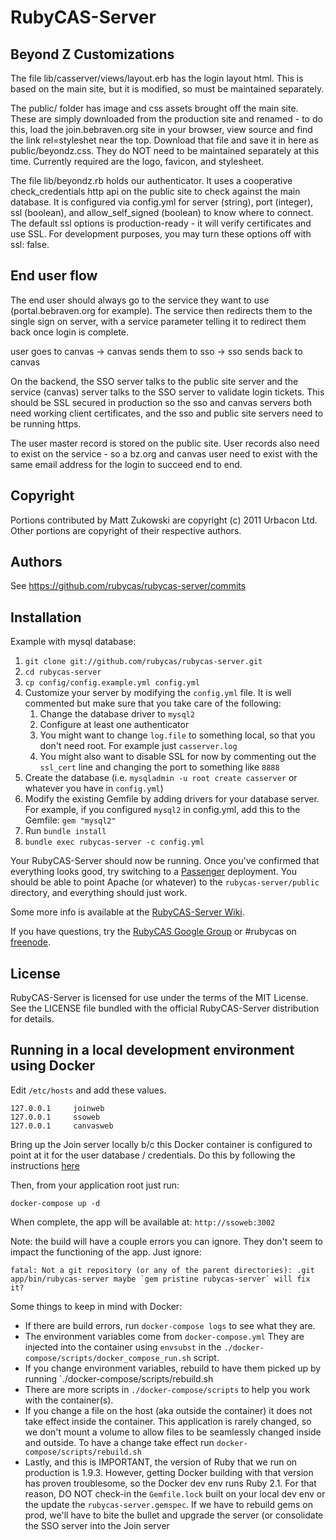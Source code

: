 # RubyCAS-Server

## Beyond Z Customizations

The file lib/casserver/views/layout.erb has the login layout html. This is based on the main site, but it is modified, so must be maintained separately.

The public/ folder has image and css assets brought off the main site. These are simply downloaded from the production site and renamed - to do this, load the join.bebraven.org site in your browser, view source and find the link rel=styleshet near the top. Download that file and save it in here as public/beyondz.css. They do NOT need to be maintained separately at this time. Currently required are the logo, favicon, and stylesheet.

The file lib/beyondz.rb holds our authenticator. It uses a cooperative check_credentials http api on the public site to check against the main database. It is configured via config.yml for server (string), port (integer), ssl (boolean), and allow_self_signed (boolean) to know where to connect. The default ssl options is production-ready - it will verify certificates and use SSL. For development purposes, you may turn these options off with ssl: false.

## End user flow

The end user should always go to the service they want to use (portal.bebraven.org for example). The service then redirects them to the single sign on server, with a service parameter telling it to redirect them back once login is complete.

user goes to canvas -> canvas sends them to sso -> sso sends back to canvas

On the backend, the SSO server talks to the public site server and the service (canvas) server talks to the SSO server to validate login tickets. This should be SSL secured in production so the sso and canvas servers both need working client certificates, and the sso and public site servers need to be running https.

The user master record is stored on the public site. User records also need to exist on the service - so a bz.org and canvas user need to exist with the same email address for the login to succeed end to end.

## Copyright

Portions contributed by Matt Zukowski are copyright (c) 2011 Urbacon Ltd.
Other portions are copyright of their respective authors.

## Authors

See https://github.com/rubycas/rubycas-server/commits

## Installation

Example with mysql database:

1. `git clone git://github.com/rubycas/rubycas-server.git`
2. `cd rubycas-server`
3. `cp config/config.example.yml config.yml`
4. Customize your server by modifying the `config.yml` file. It is well commented but make sure that you take care of the following:
    1. Change the database driver to `mysql2`
    2. Configure at least one authenticator
    3. You might want to change `log.file` to something local, so that you don't need root. For example just `casserver.log`
    4. You might also want to disable SSL for now by commenting out the `ssl_cert` line and changing the port to something like `8888`
5. Create the database (i.e. `mysqladmin -u root create casserver` or whatever you have in `config.yml`)
6. Modify the existing Gemfile by adding drivers for your database server. For example, if you configured `mysql2` in config.yml, add this to the Gemfile: `gem "mysql2"`
7. Run `bundle install`
8. `bundle exec rubycas-server -c config.yml`

Your RubyCAS-Server should now be running. Once you've confirmed that everything looks good, try switching to a [Passenger](http://www.modrails.com/) deployment. You should be able to point Apache (or whatever) to the `rubycas-server/public` directory, and everything should just work.

Some more info is available at the [RubyCAS-Server Wiki](https://github.com/rubycas/rubycas-server/wiki).

If you have questions, try the [RubyCAS Google Group](https://groups.google.com/forum/?fromgroups#!forum/rubycas-server) or #rubycas on [freenode](http://freenode.net).

## License

RubyCAS-Server is licensed for use under the terms of the MIT License.
See the LICENSE file bundled with the official RubyCAS-Server distribution for details.

## Running in a local development environment using Docker

Edit `/etc/hosts` and add these values.
```Shell
127.0.0.1     joinweb
127.0.0.1     ssoweb
127.0.0.1     canvasweb
```
Bring up the Join server locally b/c this Docker container is configured
to point at it for the user database / credentials. Do this by following
the instructions [here](https://github.com/beyond-z/beyondz-platform#docker-setup)

Then, from your application root just run:
```Shell
docker-compose up -d
```
When complete, the app will be available at: `http://ssoweb:3002`

Note: the build will have a couple errors you can ignore. They don't
seem to impact the functioning of the app. Just ignore:
```Shell
fatal: Not a git repository (or any of the parent directories): .git
app/bin/rubycas-server maybe `gem pristine rubycas-server` will fix it?
```

Some things to keep in mind with Docker:
* If there are build errors, run `docker-compose logs` to see what they
  are.
* The environment variables come from `docker-compose.yml` They are
  injected into the container using `envsubst` in the
`./docker-compose/scripts/docker_compose_run.sh` script.
* If you change environment variables, rebuild to have them picked up by
  running `./docker-compose/scripts/rebuild.sh
* There are more scripts in `./docker-compose/scripts` to help you work
  with the container(s).
* If you change a file on the host (aka outside the container) it
does not take effect inside the container. This application is rarely
changed, so we don't mount a volume to allow files to be seamlessly
changed inside and outside. To have a change take effect run
`docker-compose/scripts/rebuild.sh`
* Lastly, and this is IMPORTANT, the version of Ruby that we run on
  production is 1.9.3. However, getting Docker building with that
version has proven troublesome, so the Docker dev env runs Ruby 2.1. For
that reason, DO NOT check-in the `Gemfile.lock` built on your local dev
env or the update the `rubycas-server.gemspec`. If we have to rebuild
gems on prod, we'll have to bite the bullet and upgrade the server (or
consolidate the SSO server into the Join server
